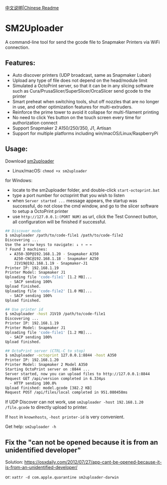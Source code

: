 [中文说明|Chinese Readme](README.zh-cn.md)

# SM2Uploader
A command-line tool for send the gcode file to Snapmaker Printers via WiFi connection.

## Features:
- Auto discover printers (UDP broadcast, same as Snapmaker Luban)
- Upload any type of file does not depend on the head/module limit
- Simulated a OctoPrint server, so that it can be in any slicing software such as Cura/PrusaSlicer/SuperSlicer/OrcaSlicer send gcode to the printer
- Smart preheat when switching tools, shut off nozzles that are no longer in use, and other optimization features for multi-extruders.
- Reinforce the prime tower to avoid it collapse for multi-filament printing
- No need to click Yes button on the touch screen every time for authorization connect
- Support Snapmaker 2 A150/250/350, J1, Artisan
- Support for multiple platforms including win/macOS/Linux/RaspberryPi

## Usage:
Download [sm2uploader](https://github.com/macdylan/sm2uploader/releases)
  - Linux/macOS: `chmod +x sm2uploader`

for Windows:
 - locate to the sm2uploader folder, and double-click `start-octoprint.bat`
 - type a port number for octoprint that you wish to listen
 - when `Server started ...` message appears, the startup was successful, do not close the cmd window, and go to the slicer software to setup a OctoPrint printer
 - use `http://127.0.0.1:(PORT NUM)` as url, click the Test Connect button, all configuration will be finished if successful.

```bash
## Discover mode
$ sm2uploader /path/to/code-file1 /path/to/code-file2
Discovering ...
Use the arrow keys to navigate: ↓ ↑ → ←
? Found 3 machines:
  ▸ A350-3DP@192.168.1.20 - Snapmaker A350
    A250-CNC@192.168.1.18 - Snapmaker A250
    J1V19@192.168.1.19 - Snapmaker-J1
Printer IP: 192.168.1.19
Printer Model: Snapmaker J1
Uploading file 'code-file1' [1.2 MB]...
  - SACP sending 100%
Upload finished.
Uploading file 'code-file2' [1.0 MB]...
  - SACP sending 100%
Upload finished.

## Use printer id
$ sm2uploader -host J1V19 /path/to/code-file1
Discovering ...
Printer IP: 192.168.1.19
Printer Model: Snapmaker J1
Uploading file 'code-file1' [1.2 MB]...
  - SACP sending 100%
Upload finished.

## OctoPrint server (CTRL-C to stop)
$ sm2uploader -octoprint 127.0.0.1:8844 -host A350
Printer IP: 192.168.1.20
Printer Model: Snapmaker 2 Model A350
Starting OctoPrint server on :8844 ...
Server started, now you can upload files to http://127.0.0.1:8844
Request GET /api/version completed in 6.334µs
  - HTTP sending 100.0%
Upload finished: model.gcode [382.2 KB]
Request POST /api/files/local completed in 951.080458ms
```

If UDP Discover can not work, use `sm2uploader -host 192.168.1.20 /file.gcode` to directly upload to printer.

If `host` in `knownhosts`, `-host printer-id` is very convenient.

Get help: `sm2uploader -h`

## Fix the "can not be opened because it is from an unidentified developer"

Solution: https://osxdaily.com/2012/07/27/app-cant-be-opened-because-it-is-from-an-unidentified-developer/

or:
`xattr -d com.apple.quarantine sm2uploader-darwin`
